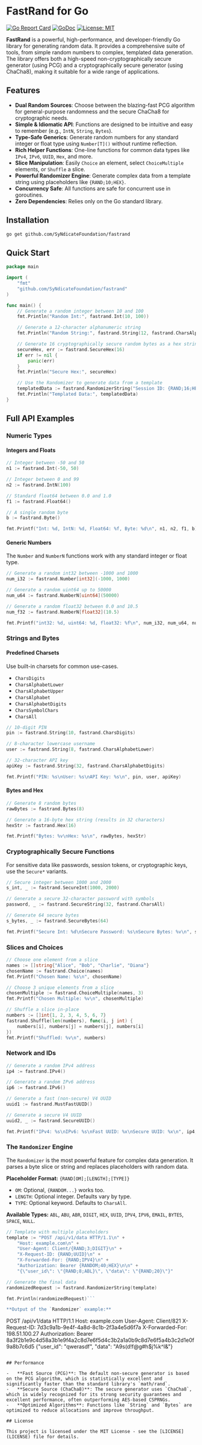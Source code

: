 # FastRand for Go

[![Go Report Card](https://goreportcard.com/badge/github.com/SyNdicateFoundation/fastrand)](https://goreportcard.com/report/github.com/SyNdicateFoundation/fastrand)
[![GoDoc](https://godoc.org/github.com/SyNdicateFoundation/fastrand?status.svg)](https://godoc.org/github.com/SyNdicateFoundation/fastrand)
[![License: MIT](https://img.shields.io/badge/License-MIT-yellow.svg)](https://opensource.org/licenses/MIT)

**FastRand** is a powerful, high-performance, and developer-friendly Go library for generating random data. It provides a comprehensive suite of tools, from simple random numbers to complex, templated data generation. The library offers both a high-speed non-cryptographically secure generator (using PCG) and a cryptographically secure generator (using ChaCha8), making it suitable for a wide range of applications.

## Features

-   **Dual Random Sources**: Choose between the blazing-fast PCG algorithm for general-purpose randomness and the secure ChaCha8 for cryptographic needs.
-   **Simple & Idiomatic API**: Functions are designed to be intuitive and easy to remember (e.g., `IntN`, `String`, `Bytes`).
-   **Type-Safe Generics**: Generate random numbers for any standard integer or float type using `Number[T]()` without runtime reflection.
-   **Rich Helper Functions**: One-line functions for common data types like `IPv4`, `IPv6`, `UUID`, `Hex`, and more.
-   **Slice Manipulation**: Easily `Choice` an element, select `ChoiceMultiple` elements, or `Shuffle` a slice.
-   **Powerful Randomizer Engine**: Generate complex data from a template string using placeholders like `{RAND;10;HEX}`.
-   **Concurrency Safe**: All functions are safe for concurrent use in goroutines.
-   **Zero Dependencies**: Relies only on the Go standard library.

## Installation

```sh
go get github.com/SyNdicateFoundation/fastrand
```

## Quick Start

```go
package main

import (
	"fmt"
	"github.com/SyNdicateFoundation/fastrand"
)

func main() {
	// Generate a random integer between 10 and 100
	fmt.Println("Random Int:", fastrand.Int(10, 100))

	// Generate a 12-character alphanumeric string
	fmt.Println("Random String:", fastrand.String(12, fastrand.CharsAlphabetDigits))

	// Generate 16 cryptographically secure random bytes as a hex string
	secureHex, err := fastrand.SecureHex(16)
	if err != nil {
		panic(err)
	}
	fmt.Println("Secure Hex:", secureHex)

	// Use the Randomizer to generate data from a template
	templatedData := fastrand.RandomizerString("Session ID: {RAND;16;HEX}, User: {RAND;8;ABL}")
	fmt.Println("Templated Data:", templatedData)
}
```

## Full API Examples

### Numeric Types

#### Integers and Floats

```go
// Integer between -50 and 50
n1 := fastrand.Int(-50, 50)

// Integer between 0 and 99
n2 := fastrand.IntN(100)

// Standard float64 between 0.0 and 1.0
f1 := fastrand.Float64()

// A single random byte
b := fastrand.Byte()

fmt.Printf("Int: %d, IntN: %d, Float64: %f, Byte: %d\n", n1, n2, f1, b)
```

#### Generic Numbers

The `Number` and `NumberN` functions work with any standard integer or float type.

```go
// Generate a random int32 between -1000 and 1000
num_i32 := fastrand.Number[int32](-1000, 1000)

// Generate a random uint64 up to 50000
num_u64 := fastrand.NumberN[uint64](50000)

// Generate a random float32 between 0.0 and 10.5
num_f32 := fastrand.NumberN[float32](10.5)

fmt.Printf("int32: %d, uint64: %d, float32: %f\n", num_i32, num_u64, num_f32)
```

### Strings and Bytes

#### Predefined Charsets

Use built-in charsets for common use-cases.
- `CharsDigits`
- `CharsAlphabetLower`
- `CharsAlphabetUpper`
- `CharsAlphabet`
- `CharsAlphabetDigits`
- `CharsSymbolChars`
- `CharsAll`

```go
// 10-digit PIN
pin := fastrand.String(10, fastrand.CharsDigits)

// 8-character lowercase username
user := fastrand.String(8, fastrand.CharsAlphabetLower)

// 32-character API key
apiKey := fastrand.String(32, fastrand.CharsAlphabetDigits)

fmt.Printf("PIN: %s\nUser: %s\nAPI Key: %s\n", pin, user, apiKey)
```

#### Bytes and Hex

```go
// Generate 8 random bytes
rawBytes := fastrand.Bytes(8)

// Generate a 16-byte hex string (results in 32 characters)
hexStr := fastrand.Hex(16)

fmt.Printf("Bytes: %v\nHex: %s\n", rawBytes, hexStr)
```

### Cryptographically Secure Functions

For sensitive data like passwords, session tokens, or cryptographic keys, use the `Secure*` variants.

```go
// Secure integer between 1000 and 2000
s_int, _ := fastrand.SecureInt(1000, 2000)

// Generate a secure 32-character password with symbols
password, _ := fastrand.SecureString(32, fastrand.CharsAll)

// Generate 64 secure bytes
s_bytes, _ := fastrand.SecureBytes(64)

fmt.Printf("Secure Int: %d\nSecure Password: %s\nSecure Bytes: %v\n", s_int, password, s_bytes)
```

### Slices and Choices

```go
// Choose one element from a slice
names := []string{"Alice", "Bob", "Charlie", "Diana"}
chosenName := fastrand.Choice(names)
fmt.Printf("Chosen Name: %s\n", chosenName)

// Choose 3 unique elements from a slice
chosenMultiple := fastrand.ChoiceMultiple(names, 3)
fmt.Printf("Chosen Multiple: %v\n", chosenMultiple)

// Shuffle a slice in-place
numbers := []int{1, 2, 3, 4, 5, 6, 7}
fastrand.Shuffle(len(numbers), func(i, j int) {
	numbers[i], numbers[j] = numbers[j], numbers[i]
})
fmt.Printf("Shuffled: %v\n", numbers)
```

### Network and IDs

```go
// Generate a random IPv4 address
ip4 := fastrand.IPv4()

// Generate a random IPv6 address
ip6 := fastrand.IPv6()

// Generate a fast (non-secure) V4 UUID
uuid1 := fastrand.MustFastUUID()

// Generate a secure V4 UUID
uuid2, _ := fastrand.SecureUUID()

fmt.Printf("IPv4: %s\nIPv6: %s\nFast UUID: %x\nSecure UUID: %x\n", ip4, ip6, uuid1, uuid2)
```

### The `Randomizer` Engine

The `Randomizer` is the most powerful feature for complex data generation. It parses a byte slice or string and replaces placeholders with random data.

**Placeholder Format:** `{RAND[OM];[LENGTH];[TYPE]}`
- `OM`: Optional, `{RANDOM...}` works too.
- `LENGTH`: Optional integer. Defaults vary by type.
- `TYPE`: Optional keyword. Defaults to `CharsAll`.

**Available Types:**
`ABL`, `ABU`, `ABR`, `DIGIT`, `HEX`, `UUID`, `IPV4`, `IPV6`, `EMAIL`, `BYTES`, `SPACE`, `NULL`.

```go
// Template with multiple placeholders
template := "POST /api/v1/data HTTP/1.1\n" +
	"Host: example.com\n" +
	"User-Agent: Client/{RAND;3;DIGIT}\n" +
	"X-Request-ID: {RAND;UUID}\n" +
	"X-Forwarded-For: {RAND;IPV4}\n" +
	"Authorization: Bearer {RANDOM;40;HEX}\n\n" +
	"{\"user_id\": \"{RAND;8;ABL}\", \"data\": \"{RAND;20}\"}"

// Generate the final data
randomizedRequest := fastrand.RandomizerString(template)

fmt.Println(randomizedRequest)```

**Output of the `Randomizer` example:**
```
POST /api/v1/data HTTP/1.1
Host: example.com
User-Agent: Client/821
X-Request-ID: 7d3c9a1b-9e4f-4a8d-8c1b-2f3a4e5d6f7a
X-Forwarded-For: 198.51.100.27
Authorization: Bearer 8a3f2b1e9c4d58a3b1e9f4a2c8d7e6f5d4c3b2a1a0b9c8d7e6f5a4b3c2d1e0f9a8b7c6d5
{"user_id": "qwerasdf", "data": "A9s(d!f@g#h$j%k^l&"}
```

## Performance

-   **Fast Source (PCG)**: The default non-secure generator is based on the PCG algorithm, which is statistically excellent and significantly faster than the standard library's `math/rand`.
-   **Secure Source (ChaCha8)**: The secure generator uses `ChaCha8`, which is widely recognized for its strong security guarantees and excellent performance, often outperforming AES-based CSPRNGs.
-   **Optimized Algorithms**: Functions like `String` and `Bytes` are optimized to reduce allocations and improve throughput.

## License

This project is licensed under the MIT License - see the [LICENSE](LICENSE) file for details.
